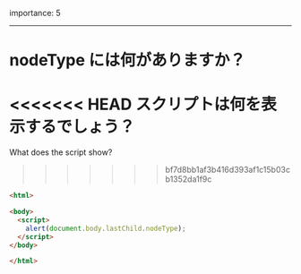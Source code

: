 importance: 5

---

# nodeType には何がありますか？

<<<<<<< HEAD
スクリプトは何を表示するでしょう？
=======
What does the script show?
>>>>>>> bf7d8bb1af3b416d393af1c15b03cb1352da1f9c

```html
<html>

<body>
  <script>
    alert(document.body.lastChild.nodeType);
  </script>
</body>

</html>
```
